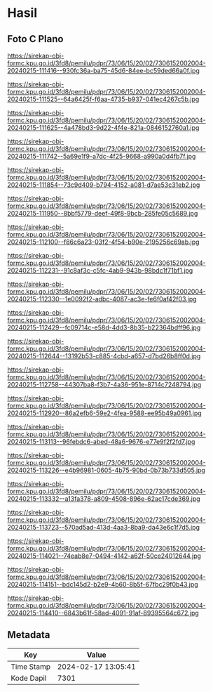 # Hasil

## Foto C Plano

https://sirekap-obj-formc.kpu.go.id/3fd8/pemilu/pdpr/73/06/15/20/02/7306152002004-20240215-111416--930fc36a-ba75-45d6-84ee-bc59ded66a0f.jpg

https://sirekap-obj-formc.kpu.go.id/3fd8/pemilu/pdpr/73/06/15/20/02/7306152002004-20240215-111525--64a6425f-f6aa-4735-b937-041ec4267c5b.jpg

https://sirekap-obj-formc.kpu.go.id/3fd8/pemilu/pdpr/73/06/15/20/02/7306152002004-20240215-111625--4a478bd3-9d22-4f4e-821a-0846152760a1.jpg

https://sirekap-obj-formc.kpu.go.id/3fd8/pemilu/pdpr/73/06/15/20/02/7306152002004-20240215-111742--5a69e1f9-a7dc-4f25-9668-a990a0d4fb7f.jpg

https://sirekap-obj-formc.kpu.go.id/3fd8/pemilu/pdpr/73/06/15/20/02/7306152002004-20240215-111854--73c9d409-b794-4152-a081-d7ae53c31eb2.jpg

https://sirekap-obj-formc.kpu.go.id/3fd8/pemilu/pdpr/73/06/15/20/02/7306152002004-20240215-111950--8bbf5779-deef-49f8-9bcb-285fe05c5689.jpg

https://sirekap-obj-formc.kpu.go.id/3fd8/pemilu/pdpr/73/06/15/20/02/7306152002004-20240215-112100--f86c6a23-03f2-4f54-b90e-2195256c69ab.jpg

https://sirekap-obj-formc.kpu.go.id/3fd8/pemilu/pdpr/73/06/15/20/02/7306152002004-20240215-112231--91c8af3c-c5fc-4ab9-943b-98bdc1f71bf1.jpg

https://sirekap-obj-formc.kpu.go.id/3fd8/pemilu/pdpr/73/06/15/20/02/7306152002004-20240215-112330--1e0092f2-adbc-4087-ac3e-fe6f0af42f03.jpg

https://sirekap-obj-formc.kpu.go.id/3fd8/pemilu/pdpr/73/06/15/20/02/7306152002004-20240215-112429--fc09714c-e58d-4dd3-8b35-b22364bdff96.jpg

https://sirekap-obj-formc.kpu.go.id/3fd8/pemilu/pdpr/73/06/15/20/02/7306152002004-20240215-112644--13192b53-c885-4cbd-a657-d7bd26b8ff0d.jpg

https://sirekap-obj-formc.kpu.go.id/3fd8/pemilu/pdpr/73/06/15/20/02/7306152002004-20240215-112758--44307ba8-f3b7-4a36-951e-8714c7248794.jpg

https://sirekap-obj-formc.kpu.go.id/3fd8/pemilu/pdpr/73/06/15/20/02/7306152002004-20240215-112920--86a2efb6-59e2-4fea-9588-ee95b49a0961.jpg

https://sirekap-obj-formc.kpu.go.id/3fd8/pemilu/pdpr/73/06/15/20/02/7306152002004-20240215-113113--96febdc6-abed-48a6-9676-e77e9f2f2fd7.jpg

https://sirekap-obj-formc.kpu.go.id/3fd8/pemilu/pdpr/73/06/15/20/02/7306152002004-20240215-113226--e4b96981-0605-4b75-90bd-0b73b733d505.jpg

https://sirekap-obj-formc.kpu.go.id/3fd8/pemilu/pdpr/73/06/15/20/02/7306152002004-20240215-113332--a13fa378-a809-4508-896e-62ac17cde369.jpg

https://sirekap-obj-formc.kpu.go.id/3fd8/pemilu/pdpr/73/06/15/20/02/7306152002004-20240215-113723--570ad5ad-413d-4aa3-8ba9-da43e6c1f7d5.jpg

https://sirekap-obj-formc.kpu.go.id/3fd8/pemilu/pdpr/73/06/15/20/02/7306152002004-20240215-114021--74eab8e7-0494-4142-a62f-50ce24012644.jpg

https://sirekap-obj-formc.kpu.go.id/3fd8/pemilu/pdpr/73/06/15/20/02/7306152002004-20240215-114151--bdc145d2-b2e9-4b60-8b5f-67fbc29f0b43.jpg

https://sirekap-obj-formc.kpu.go.id/3fd8/pemilu/pdpr/73/06/15/20/02/7306152002004-20240215-114410--6843b61f-58ad-4091-91af-89395564c672.jpg


## Metadata

| Key        | Value               |
| ---------- | ------------------- |
| Time Stamp | 2024-02-17 13:05:41 |
| Kode Dapil | 7301                |




